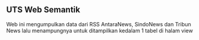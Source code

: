 ## UTS Web Semantik
Web ini mengumpulkan data dari RSS AntaraNews, SindoNews dan Tribun News lalu menampungnya untuk ditampilkan kedalam 1 tabel di halam view
